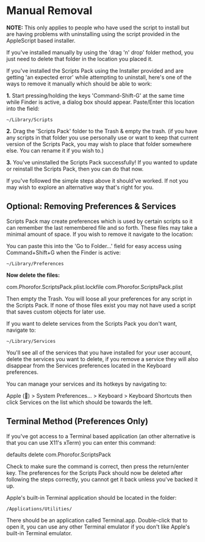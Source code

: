 # Manual Removal

**NOTE:** This only applies to people who have used the script to install but are having problems with uninstalling using the script provided in the AppleScript based installer. 

If you've installed manually by using the 'drag 'n' drop' folder method, you just need to delete that folder in the location you placed it.

If you've installed the Scripts Pack using the Installer provided and are getting 'an expected error' while attempting to uninstall, here's one of the ways to remove it manually which should be able to work:

**1.** Start pressing/holding the keys 'Command-Shift-G' at the same time while Finder is active, a dialog box should appear. Paste/Enter this location into the field:

``~/Library/Scripts``

**2.** Drag the 'Scripts Pack' folder to the Trash & empty the trash. (if you have any scripts in that folder you use personally use or want to keep that current version of the Scripts Pack, you may wish to place that folder somewhere else. You can rename it if you wish to.)

**3.** You've uninstalled the Scripts Pack successfully! If you wanted to update or reinstall the Scripts Pack, then you can do that now.

If you've followed the simple steps above it should've worked. If not you may wish to explore an alternative way that's right for you.

## Optional: Removing Preferences & Services

Scripts Pack may create preferences which is used by certain scripts so it can remember the last remembered file and so forth. These files may take a minimal amount of space. If you wish to remove it navigate to the location:

You can paste this into the 'Go to Folder…' field for easy access using Command+Shift+G when the Finder is active:

``~/Library/Preferences``

**Now delete the files:**

com.Phorofor.ScriptsPack.plist.lockfile
com.Phorofor.ScriptsPack.plist

Then empty the Trash. You will loose all your preferences for any script in the Scripts Pack. If none of those files exist you may not have used a script that saves custom objects for later use.

If you want to delete services from the Scripts Pack you don't want, navigate to:

``~/Library/Services``

You'll see all of the services that you have installed for your user account, delete the services you want to delete, if you remove a service they will also disappear from the Services preferences located in the Keyboard preferences.

You can manage your services and its hotkeys by navigating to:

Apple () > System Preferences… > Keyboard > Keyboard Shortcuts
then click Services on the list which should be towards the left.


## Terminal Method (Preferences Only)

If you've got access to a Terminal based application (an other alternative is that you can use X11's xTerm) you can enter this command:

defaults delete com.Phorofor.ScriptsPack

Check to make sure the command is correct, then press the return/enter key. The preferences for the Scripts Pack should now be deleted after following the steps correctly, you cannot get it back unless you've backed it up.

Apple's built-in Terminal application should be located in the folder:

``/Applications/Utilities/``

There should be an application called Terminal.app. Double-click that to open it, you can use any other Terminal emulator if you don't like Apple's built-in Terminal emulator.
